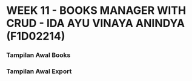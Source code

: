 # WEEK 11 - BOOKS MANAGER WITH CRUD - IDA AYU VINAYA ANINDYA (F1D02214)

### Tampilan Awal Books
### Tampilan Awal Export
